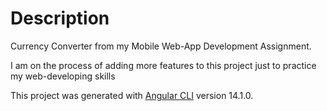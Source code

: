 # Description

Currency Converter from my Mobile Web-App Development Assignment. 

I am on the process of adding more features to this project just to practice my web-developing skills

This project was generated with [Angular CLI](https://github.com/angular/angular-cli) version 14.1.0.

